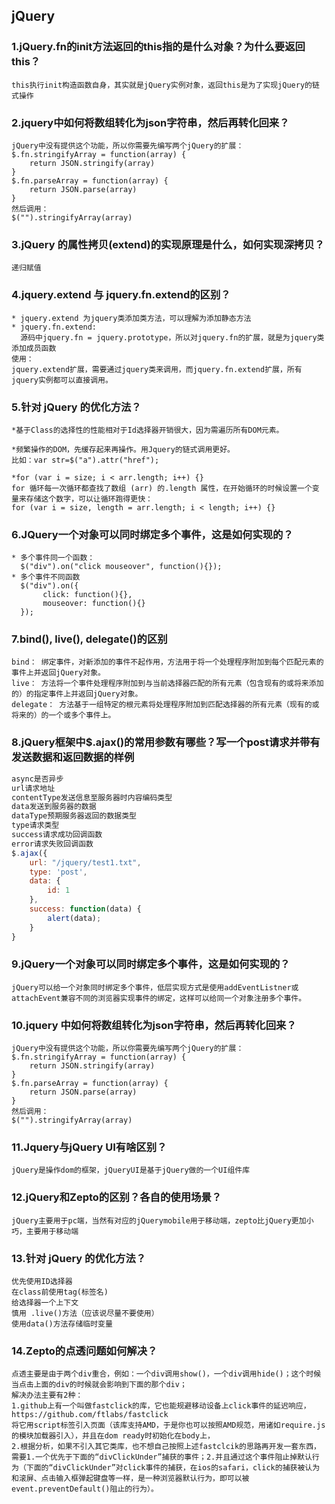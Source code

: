 ## jQuery
### 1.jQuery.fn的init方法返回的this指的是什么对象？为什么要返回this？
    this执行init构造函数自身，其实就是jQuery实例对象，返回this是为了实现jQuery的链式操作
### 2.jquery中如何将数组转化为json字符串，然后再转化回来？
    jQuery中没有提供这个功能，所以你需要先编写两个jQuery的扩展：
    $.fn.stringifyArray = function(array) {
        return JSON.stringify(array)
    }
    $.fn.parseArray = function(array) {
        return JSON.parse(array)
    }
    然后调用：
    $("").stringifyArray(array)
### 3.jQuery 的属性拷贝(extend)的实现原理是什么，如何实现深拷贝？
    递归赋值
### 4.jquery.extend 与 jquery.fn.extend的区别？
    * jquery.extend 为jquery类添加类方法，可以理解为添加静态方法
    * jquery.fn.extend:
      源码中jquery.fn = jquery.prototype，所以对jquery.fn的扩展，就是为jquery类添加成员函数
    使用：
    jquery.extend扩展，需要通过jquery类来调用，而jquery.fn.extend扩展，所有jquery实例都可以直接调用。
### 5.针对 jQuery 的优化方法？
    *基于Class的选择性的性能相对于Id选择器开销很大，因为需遍历所有DOM元素。
    
    *频繁操作的DOM，先缓存起来再操作。用Jquery的链式调用更好。
    比如：var str=$("a").attr("href");
    
    *for (var i = size; i < arr.length; i++) {}
    for 循环每一次循环都查找了数组 (arr) 的.length 属性，在开始循环的时候设置一个变量来存储这个数字，可以让循环跑得更快：
    for (var i = size, length = arr.length; i < length; i++) {}
### 6.JQuery一个对象可以同时绑定多个事件，这是如何实现的？
    * 多个事件同一个函数：
      $("div").on("click mouseover", function(){});
    * 多个事件不同函数
      $("div").on({
           click: function(){},
           mouseover: function(){}
      });
### 7.bind(), live(), delegate()的区别
    bind： 绑定事件，对新添加的事件不起作用，方法用于将一个处理程序附加到每个匹配元素的事件上并返回jQuery对象。
    live： 方法将一个事件处理程序附加到与当前选择器匹配的所有元素（包含现有的或将来添加的）的指定事件上并返回jQuery对象。
    delegate： 方法基于一组特定的根元素将处理程序附加到匹配选择器的所有元素（现有的或将来的）的一个或多个事件上。
### 8.jQuery框架中$.ajax()的常用参数有哪些？写一个post请求并带有发送数据和返回数据的样例
```javascript
async是否异步
url请求地址
contentType发送信息至服务器时内容编码类型
data发送到服务器的数据
dataType预期服务器返回的数据类型
type请求类型
success请求成功回调函数
error请求失败回调函数
$.ajax({
    url: "/jquery/test1.txt",
    type: 'post',
    data: {
        id: 1
    },
    success: function(data) {
        alert(data);
    }
}
```
### 9.jQuery一个对象可以同时绑定多个事件，这是如何实现的？
    jQuery可以给一个对象同时绑定多个事件，低层实现方式是使用addEventListner或attachEvent兼容不同的浏览器实现事件的绑定，这样可以给同一个对象注册多个事件。
### 10.jquery 中如何将数组转化为json字符串，然后再转化回来？
    jQuery中没有提供这个功能，所以你需要先编写两个jQuery的扩展：
    $.fn.stringifyArray = function(array) {
        return JSON.stringify(array)
    }
    $.fn.parseArray = function(array) {
        return JSON.parse(array)
    } 
    然后调用：
    $("").stringifyArray(array)
### 11.Jquery与jQuery UI有啥区别？
    jQuery是操作dom的框架，jQueryUI是基于jQuery做的一个UI组件库
### 12.jQuery和Zepto的区别？各自的使用场景？
    jQuery主要用于pc端，当然有对应的jQuerymobile用于移动端，zepto比jQuery更加小巧，主要用于移动端
### 13.针对 jQuery 的优化方法？
    优先使用ID选择器
    在class前使用tag(标签名)
    给选择器一个上下文
    慎用 .live()方法（应该说尽量不要使用）
    使用data()方法存储临时变量
### 14.Zepto的点透问题如何解决？
    点透主要是由于两个div重合，例如：一个div调用show()，一个div调用hide()；这个时候当点击上面的div的时候就会影响到下面的那个div；
    解决办法主要有2种：
    1.github上有一个叫做fastclick的库，它也能规避移动设备上click事件的延迟响应，https://github.com/ftlabs/fastclick
    将它用script标签引入页面（该库支持AMD，于是你也可以按照AMD规范，用诸如require.js的模块加载器引入），并且在dom ready时初始化在body上，
    2.根据分析，如果不引入其它类库，也不想自己按照上述fastclcik的思路再开发一套东西，需要1.一个优先于下面的“divClickUnder”捕获的事件；2.并且通过这个事件阻止掉默认行为（下面的“divClickUnder”对click事件的捕获，在ios的safari，click的捕获被认为和滚屏、点击输入框弹起键盘等一样，是一种浏览器默认行为，即可以被event.preventDefault()阻止的行为）。
